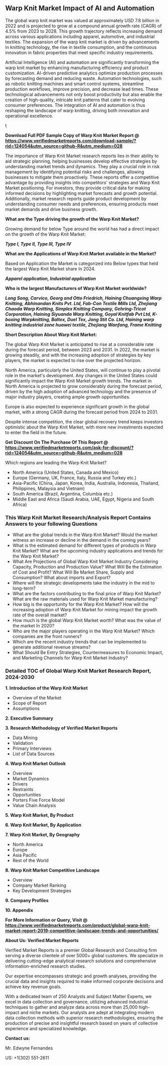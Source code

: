 <h2>Warp Knit Market Impact of AI and Automation</h2><p>The global warp knit market was valued at approximately USD 7.8 billion in 2022 and is projected to grow at a compound annual growth rate (CAGR) of 4.5% from 2023 to 2028. This growth trajectory reflects increasing demand across various applications including apparel, automotive, and industrial textiles. The expansion of the warp knit market is driven by advancements in knitting technology, the rise in textile consumption, and the continuous innovation in fabric properties that meet specific industry requirements.</p><p>Artificial Intelligence (AI) and automation are significantly transforming the warp knit market by enhancing manufacturing efficiency and product customization. AI-driven predictive analytics optimize production processes by forecasting demand and reducing waste. Automation technologies, such as robotic knitting machines and smart control systems, streamline production workflows, improve precision, and decrease lead times. These technological advancements not only boost productivity but also enable the creation of high-quality, intricate knit patterns that cater to evolving consumer preferences. The integration of AI and automation is thus reshaping the landscape of warp knitting, driving both innovation and operational excellence.</p>t</p><p id="" class=""><strong>Download Full PDF Sample Copy of Warp Knit Market Report @ <a href="https://www.verifiedmarketreports.com/download-sample/?rid=124054&utm_source=github-R&utm_medium=028" target="_blank">https://www.verifiedmarketreports.com/download-sample/?rid=124054&utm_source=github-R&utm_medium=028</a></strong></p><p>The importance of&nbsp;Warp Knit Market research reports lies in their ability to aid strategic planning, helping businesses develop effective strategies by understanding market trends and dynamics. They play a crucial role in risk management by identifying potential risks and challenges, allowing businesses to mitigate them proactively. These reports offer a competitive advantage by providing insights into competitors' strategies and Warp Knit Market positioning. For investors, they provide critical data for making informed decisions by highlighting market forecasts and growth potential. Additionally, market research reports guide product development by understanding consumer needs and preferences, ensuring products meet market demands and drive business growth.</p><p><strong>What are the&nbsp;Type driving the growth of the Warp Knit Market?</strong></p><p id="" class="">Growing demand for below Type around the world has had a direct impact on the growth of the Warp Knit Market:</p><em><strong>Type I, Type II, Type III, Type IV</strong></em></p><strong>What are the&nbsp;Applications&nbsp;of Warp Knit Market available in the Market?</strong></p><p id="" class="">Based on Application the Market is categorized into Below types that held the largest Warp Knit Market share In 2024.</p><em><strong>Apparel application, Industrial application</strong></em></p><strong>Who is the largest Manufacturers of Warp Knit Market worldwide?</strong></p><p><em><strong>Long Song, Carvico, Georg and Otto Friedrich, Haining Chuangxing Warp Knitting, Abhinandan Knits Pvt. Ltd, Fab-Con Textile Mills Ltd, Zhejiang Chaoda Warp Knitting, Simplex Knitting Company, Gehring-Tricot Corporation, Haining Siyuanda Warp Knitting, Goyal Knitfab Pvt Ltd, K-boxing Warpknitting, Baltex, Duel Tex, Jong Stit Co. Ltd, Haining warp knitting industrial zone huawei textile, Zhejiang Wanfang, Frame Knitting</strong></em></p><p id="" class=""><strong>Short Description About Warp Knit Market:</strong></p><p>The global Warp Knit Market is anticipated to rise at a considerable rate during the forecast period, between 2023 and 2031. In 2022, the market is growing steadily, and with the increasing adoption of strategies by key players, the market is expected to rise over the projected horizon.</p><p>North America, particularly the United States, will continue to play a pivotal role in the market's development. Any changes in the United States could significantly impact the Warp Knit Market growth trends. The market in North America is projected to grow considerably during the forecast period, driven by the high adoption of advanced technology and the presence of major industry players, creating ample growth opportunities.</p><p>Europe is also expected to experience significant growth in the global market, with a strong CAGR during the forecast period from 2024 to 2031.</p><p>Despite intense competition, the clear global recovery trend keeps investors optimistic about the Warp Knit Market, with more new investments expected to enter the field in the future.</p><p id="" class=""><strong>Get Discount On The Purchase Of This Report @ <a href="https://www.verifiedmarketreports.com/ask-for-discount/?rid=124054&utm_source=github-R&utm_medium=028" target="_blank">https://www.verifiedmarketreports.com/ask-for-discount/?rid=124054&utm_source=github-R&utm_medium=028</a></strong></p>Which regions are leading the Warp Knit Market?</p><ul><li>North America (United States, Canada and Mexico)</li><li>Europe (Germany, UK, France, Italy, Russia and Turkey etc.)</li><li>Asia-Pacific (China, Japan, Korea, India, Australia, Indonesia, Thailand, Philippines, Malaysia and Vietnam)</li><li>South America (Brazil, Argentina, Columbia etc.)</li><li>Middle East and Africa (Saudi Arabia, UAE, Egypt, Nigeria and South Africa)</li></ul><h3 id="" class="">This Warp Knit Market Research/Analysis Report Contains Answers to your following Questions</h3><ul><li>What are the global trends in the Warp Knit Market? Would the market witness an increase or decline in the demand in the coming years?</li><li>What is the estimated demand for different types of products in Warp Knit Market? What are the upcoming industry applications and trends for the Warp Knit Market?</li><li>What Are Projections of Global Warp Knit Market Industry Considering Capacity, Production and Production Value? What Will Be the Estimation of Cost and Profit? What Will Be Market Share, Supply and Consumption? What about imports and Export?</li><li>Where will the strategic developments take the industry in the mid to long-term?</li><li>What are the factors contributing to the final price of Warp Knit Market? What are the raw materials used for Warp Knit Market manufacturing?</li><li>How big is the opportunity for the Warp Knit Market? How will the increasing adoption of Warp Knit Market for mining impact the growth rate of the overall market?</li><li>How much is the global Warp Knit Market worth? What was the value of the market In 2020?</li><li>Who are the major players operating in the Warp Knit Market? Which companies are the front runners?</li><li>Which are the recent industry trends that can be implemented to generate additional revenue streams?</li><li>What Should Be Entry Strategies, Countermeasures to Economic Impact, and Marketing Channels for Warp Knit Market Industry?</li></ul><h3 id="" class="">Detailed TOC of Global Warp Knit Market Research Report, 2024-2030</h3><p id="" class=""><strong>1. Introduction of the Warp Knit Market</strong></p><ul><li>Overview of the Market</li><li>Scope of Report</li><li>Assumptions</li></ul><p id="" class=""><strong>2. Executive Summary</strong></p><p id="" class=""><strong>3. Research Methodology of Verified Market Reports</strong></p><ul><li>Data Mining</li><li>Validation</li><li>Primary Interviews</li><li>List of Data Sources</li></ul><p id="" class=""><strong>4. Warp Knit Market Outlook</strong></p><ul><li>Overview</li><li>Market Dynamics</li><li>Drivers</li><li>Restraints</li><li>Opportunities</li><li>Porters Five Force Model</li><li>Value Chain Analysis</li></ul><p id="" class=""><strong>5. Warp Knit Market, By Product</strong></p><p id="" class=""><strong>6. Warp Knit Market, By Application</strong></p><p id="" class=""><strong>7. Warp Knit Market, By Geography</strong></p><ul><li>North America</li><li>Europe</li><li>Asia Pacific</li><li>Rest of the World</li></ul><p id="" class=""><strong>8. Warp Knit Market Competitive Landscape</strong></p><ul><li>Overview</li><li>Company Market Ranking</li><li>Key Development Strategies</li></ul><p id="" class=""><strong>9. Company Profiles</strong></p><p id="" class=""><strong>10. Appendix</strong></p><p id="" class=""><strong>For More Information or Query, Visit @ <a href="https://www.verifiedmarketreports.com/product/global-warp-knit-market-report-2019-competitive-landscape-trends-and-opportunities/" target="_blank">https://www.verifiedmarketreports.com/product/global-warp-knit-market-report-2019-competitive-landscape-trends-and-opportunities/</a></strong></p><p id="" class=""><strong>About Us: Verified Market Reports</strong></p><p id="" class="">Verified Market Reports is a premier Global Research and Consulting firm serving a diverse clientele of over 5000+ global customers. We specialize in delivering cutting-edge analytical research solutions and comprehensive information-enriched research studies.</p><p id="" class="">Our expertise encompasses strategic and growth analyses, providing the crucial data and insights required to make informed corporate decisions and achieve key revenue goals.</p><p id="" class="">With a dedicated team of 250 Analysts and Subject Matter Experts, we excel in data collection and governance, utilizing advanced industrial techniques to gather and analyze data across more than 25,000 high-impact and niche markets. Our analysts are adept at integrating modern data collection methods with superior research methodologies, ensuring the production of precise and insightful research based on years of collective experience and specialized knowledge.</p><p id="" class=""><strong>Contact us:</strong></p><p id="" class="">Mr. Edwyne Fernandes</p><p id="" class="">US: +1(302) 551-2611</p>